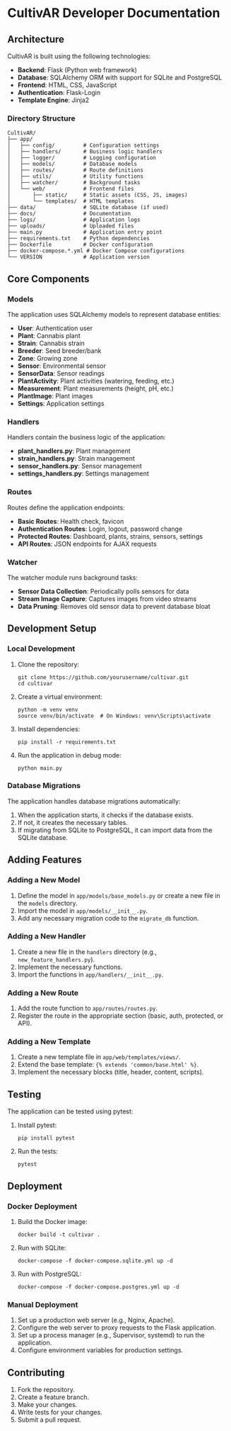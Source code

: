 # CultivAR Developer Documentation

## Architecture

CultivAR is built using the following technologies:

- **Backend**: Flask (Python web framework)
- **Database**: SQLAlchemy ORM with support for SQLite and PostgreSQL
- **Frontend**: HTML, CSS, JavaScript
- **Authentication**: Flask-Login
- **Template Engine**: Jinja2

### Directory Structure

```
CultivAR/
├── app/
│   ├── config/         # Configuration settings
│   ├── handlers/       # Business logic handlers
│   ├── logger/         # Logging configuration
│   ├── models/         # Database models
│   ├── routes/         # Route definitions
│   ├── utils/          # Utility functions
│   ├── watcher/        # Background tasks
│   └── web/            # Frontend files
│       ├── static/     # Static assets (CSS, JS, images)
│       └── templates/  # HTML templates
├── data/               # SQLite database (if used)
├── docs/               # Documentation
├── logs/               # Application logs
├── uploads/            # Uploaded files
├── main.py             # Application entry point
├── requirements.txt    # Python dependencies
├── Dockerfile          # Docker configuration
├── docker-compose.*.yml # Docker Compose configurations
└── VERSION             # Application version
```

## Core Components

### Models

The application uses SQLAlchemy models to represent database entities:

- **User**: Authentication user
- **Plant**: Cannabis plant
- **Strain**: Cannabis strain
- **Breeder**: Seed breeder/bank
- **Zone**: Growing zone
- **Sensor**: Environmental sensor
- **SensorData**: Sensor readings
- **PlantActivity**: Plant activities (watering, feeding, etc.)
- **Measurement**: Plant measurements (height, pH, etc.)
- **PlantImage**: Plant images
- **Settings**: Application settings

### Handlers

Handlers contain the business logic of the application:

- **plant_handlers.py**: Plant management
- **strain_handlers.py**: Strain management
- **sensor_handlers.py**: Sensor management
- **settings_handlers.py**: Settings management

### Routes

Routes define the application endpoints:

- **Basic Routes**: Health check, favicon
- **Authentication Routes**: Login, logout, password change
- **Protected Routes**: Dashboard, plants, strains, sensors, settings
- **API Routes**: JSON endpoints for AJAX requests

### Watcher

The watcher module runs background tasks:

- **Sensor Data Collection**: Periodically polls sensors for data
- **Stream Image Capture**: Captures images from video streams
- **Data Pruning**: Removes old sensor data to prevent database bloat

## Development Setup

### Local Development

1. Clone the repository:
   ```
   git clone https://github.com/yourusername/cultivar.git
   cd cultivar
   ```

2. Create a virtual environment:
   ```
   python -m venv venv
   source venv/bin/activate  # On Windows: venv\Scripts\activate
   ```

3. Install dependencies:
   ```
   pip install -r requirements.txt
   ```

4. Run the application in debug mode:
   ```
   python main.py
   ```

### Database Migrations

The application handles database migrations automatically:

1. When the application starts, it checks if the database exists.
2. If not, it creates the necessary tables.
3. If migrating from SQLite to PostgreSQL, it can import data from the SQLite database.

## Adding Features

### Adding a New Model

1. Define the model in `app/models/base_models.py` or create a new file in the `models` directory.
2. Import the model in `app/models/__init__.py`.
3. Add any necessary migration code to the `migrate_db` function.

### Adding a New Handler

1. Create a new file in the `handlers` directory (e.g., `new_feature_handlers.py`).
2. Implement the necessary functions.
3. Import the functions in `app/handlers/__init__.py`.

### Adding a New Route

1. Add the route function to `app/routes/routes.py`.
2. Register the route in the appropriate section (basic, auth, protected, or API).

### Adding a New Template

1. Create a new template file in `app/web/templates/views/`.
2. Extend the base template: `{% extends 'common/base.html' %}`.
3. Implement the necessary blocks (title, header, content, scripts).

## Testing

The application can be tested using pytest:

1. Install pytest:
   ```
   pip install pytest
   ```

2. Run the tests:
   ```
   pytest
   ```

## Deployment

### Docker Deployment

1. Build the Docker image:
   ```
   docker build -t cultivar .
   ```

2. Run with SQLite:
   ```
   docker-compose -f docker-compose.sqlite.yml up -d
   ```

3. Run with PostgreSQL:
   ```
   docker-compose -f docker-compose.postgres.yml up -d
   ```

### Manual Deployment

1. Set up a production web server (e.g., Nginx, Apache).
2. Configure the web server to proxy requests to the Flask application.
3. Set up a process manager (e.g., Supervisor, systemd) to run the application.
4. Configure environment variables for production settings.

## Contributing

1. Fork the repository.
2. Create a feature branch.
3. Make your changes.
4. Write tests for your changes.
5. Submit a pull request.

